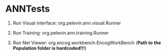 # ANNTests

1. Run Visual interface: org.pelevin.ann.visual.Runner
2. Run Training: org.pelevin.ann.training.Runner

3. Run Net Viewer: org.encog.workbench.EncogWorkBench (**Path to the Population folder is hardcoded!!!**)
